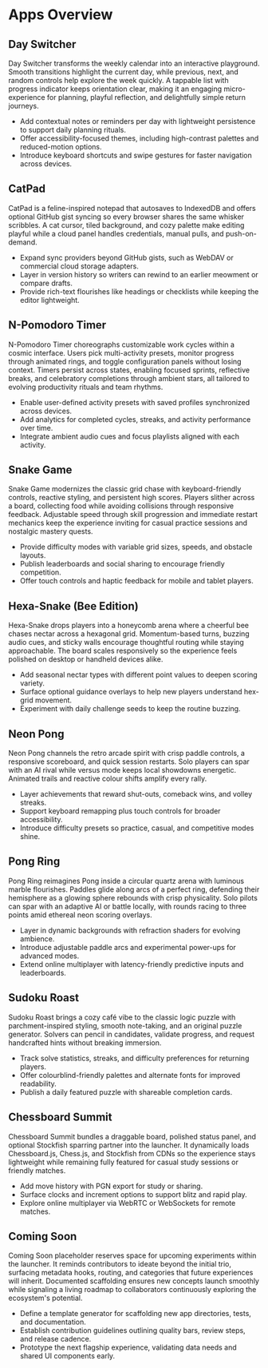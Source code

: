 # Apps Overview

## Day Switcher
Day Switcher transforms the weekly calendar into an interactive playground. Smooth transitions highlight the current day, while previous, next, and random controls help explore the week quickly. A tappable list with progress indicator keeps orientation clear, making it an engaging micro-experience for planning, playful reflection, and delightfully simple return journeys.
- Add contextual notes or reminders per day with lightweight persistence to support daily planning rituals.
- Offer accessibility-focused themes, including high-contrast palettes and reduced-motion options.
- Introduce keyboard shortcuts and swipe gestures for faster navigation across devices.

## CatPad
CatPad is a feline-inspired notepad that autosaves to IndexedDB and offers optional GitHub gist syncing so every browser shares the same whisker scribbles. A cat cursor, tiled background, and cozy palette make editing playful while a cloud panel handles credentials, manual pulls, and push-on-demand.
- Expand sync providers beyond GitHub gists, such as WebDAV or commercial cloud storage adapters.
- Layer in version history so writers can rewind to an earlier meowment or compare drafts.
- Provide rich-text flourishes like headings or checklists while keeping the editor lightweight.

## N-Pomodoro Timer
N-Pomodoro Timer choreographs customizable work cycles within a cosmic interface. Users pick multi-activity presets, monitor progress through animated rings, and toggle configuration panels without losing context. Timers persist across states, enabling focused sprints, reflective breaks, and celebratory completions through ambient stars, all tailored to evolving productivity rituals and team rhythms.
- Enable user-defined activity presets with saved profiles synchronized across devices.
- Add analytics for completed cycles, streaks, and activity performance over time.
- Integrate ambient audio cues and focus playlists aligned with each activity.

## Snake Game
Snake Game modernizes the classic grid chase with keyboard-friendly controls, reactive styling, and persistent high scores. Players slither across a board, collecting food while avoiding collisions through responsive feedback. Adjustable speed through skill progression and immediate restart mechanics keep the experience inviting for casual practice sessions and nostalgic mastery quests.
- Provide difficulty modes with variable grid sizes, speeds, and obstacle layouts.
- Publish leaderboards and social sharing to encourage friendly competition.
- Offer touch controls and haptic feedback for mobile and tablet players.

## Hexa-Snake (Bee Edition)
Hexa-Snake drops players into a honeycomb arena where a cheerful bee chases nectar across a hexagonal grid. Momentum-based turns, buzzing audio cues, and sticky walls encourage thoughtful routing while staying approachable. The board scales responsively so the experience feels polished on desktop or handheld devices alike.
- Add seasonal nectar types with different point values to deepen scoring variety.
- Surface optional guidance overlays to help new players understand hex-grid movement.
- Experiment with daily challenge seeds to keep the routine buzzing.

## Neon Pong
Neon Pong channels the retro arcade spirit with crisp paddle controls, a responsive scoreboard, and quick session restarts. Solo players can spar with an AI rival while versus mode keeps local showdowns energetic. Animated trails and reactive colour shifts amplify every rally.
- Layer achievements that reward shut-outs, comeback wins, and volley streaks.
- Support keyboard remapping plus touch controls for broader accessibility.
- Introduce difficulty presets so practice, casual, and competitive modes shine.

## Pong Ring
Pong Ring reimagines Pong inside a circular quartz arena with luminous marble flourishes. Paddles glide along arcs of a perfect ring, defending their hemisphere as a glowing sphere rebounds with crisp physicality. Solo pilots can spar with an adaptive AI or battle locally, with rounds racing to three points amid ethereal neon scoring overlays.
- Layer in dynamic backgrounds with refraction shaders for evolving ambience.
- Introduce adjustable paddle arcs and experimental power-ups for advanced modes.
- Extend online multiplayer with latency-friendly predictive inputs and leaderboards.

## Sudoku Roast
Sudoku Roast brings a cozy café vibe to the classic logic puzzle with parchment-inspired styling, smooth note-taking, and an original puzzle generator. Solvers can pencil in candidates, validate progress, and request handcrafted hints without breaking immersion.
- Track solve statistics, streaks, and difficulty preferences for returning players.
- Offer colourblind-friendly palettes and alternate fonts for improved readability.
- Publish a daily featured puzzle with shareable completion cards.

## Chessboard Summit
Chessboard Summit bundles a draggable board, polished status panel, and optional Stockfish sparring partner into the launcher. It dynamically loads Chessboard.js, Chess.js, and Stockfish from CDNs so the experience stays lightweight while remaining fully featured for casual study sessions or friendly matches.
- Add move history with PGN export for study or sharing.
- Surface clocks and increment options to support blitz and rapid play.
- Explore online multiplayer via WebRTC or WebSockets for remote matches.

## Coming Soon
Coming Soon placeholder reserves space for upcoming experiments within the launcher. It reminds contributors to ideate beyond the initial trio, surfacing metadata hooks, routing, and categories that future experiences will inherit. Documented scaffolding ensures new concepts launch smoothly while signaling a living roadmap to collaborators continuously exploring the ecosystem's potential.
- Define a template generator for scaffolding new app directories, tests, and documentation.
- Establish contribution guidelines outlining quality bars, review steps, and release cadence.
- Prototype the next flagship experience, validating data needs and shared UI components early.
